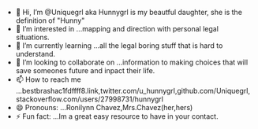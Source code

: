 - 👋 Hi, I’m @Uniquegrl aka Hunnygrl is my beautful daughter, she is the definition of "Hunny"
- 👀 I’m interested in ...mapping and direction with personal legal situations.
- 🌱 I’m currently learning ...all the legal boring stuff that is hard to understand.
- 💞️ I’m looking to collaborate on ...information to making choices that will save someones future and inpact their life.
- 📫 How to reach me ...bestbrashac1fdffff8.link,twitter.com/u_hunnygrl,github.com/Uniquegrl,stackoverflow.com/users/27998731/hunnygrl
- 😄 Pronouns: ...Ronilynn Chavez,Mrs.Chavez(her,hers)
- ⚡ Fun fact: ...Im a great easy resource to have in your contact. 

<!---
Uniquegrl/Uniquegrl is a ✨ special ✨ repository because its `README.md` (this file) appears on your GitHub profile.
You can click the Preview link to take a look at your changes.
--->
